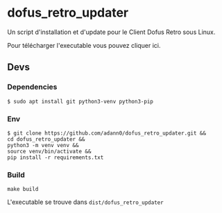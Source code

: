 # dofus_retro_updater

Un script d'installation et d'update pour le Client Dofus Retro sous Linux.

Pour télécharger l'executable vous pouvez cliquer ici.

## Devs

### Dependencies

	$ sudo apt install git python3-venv python3-pip

### Env

	$ git clone https://github.com/adann0/dofus_retro_updater.git &&
	cd dofus_retro_updater &&
	python3 -m venv venv &&
	source venv/bin/activate &&
	pip install -r requirements.txt

### Build

	make build

L'executable se trouve dans `dist/dofus_retro_updater`